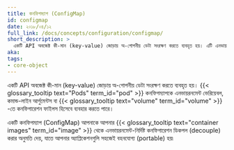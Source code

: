 ```yaml
---
title: কনফিগম্যাপ (ConfigMap)
id: configmap
date: ২০১৮/০৪/১২
full_link: /docs/concepts/configuration/configmap/
short_description: >
  একটি API অবজেক্ট কী-মান (key-value) জোড়ায় অ-গোপনীয় ডেটা সংরক্ষণ করতে ব্যবহৃত হয়। এটি এনভায়রনমেন্ট ভেরিয়েবলস , কমান্ড-লাইন আর্গুমেন্টস  বা একটি ভলিউমে কনফিগারেশন ফাইলস হিসাবে ব্যবহার করা যেতে পারে।
aka: 
tags:
- core-object
---
```

একটি API অবজেক্ট কী-মান (key-value) জোড়ায় অ-গোপনীয় ডেটা সংরক্ষণ করতে ব্যবহৃত হয়। {{< glossary_tooltip text="Pods" term_id="pod" >}} কনফিগম্যাপকে এনভায়রনমেন্ট ভেরিয়েবল, কমান্ড-লাইন আর্গুমেন্টস বা {{< glossary_tooltip text="volume" term_id="volume" >}} -তে কনফিগারেশন ফাইলস হিসেবে ব্যবহার করতে পারে।

<!--more--> 

একটি কনফিগম্যাপ (ConfigMap) আপনাকে আপনার {{< glossary_tooltip text="container images" term_id="image" >}} থেকে এনভায়রনমেন্ট-নির্দিষ্ট কনফিগারেশন ডিকপল (decouple) করার অনুমতি দেয়, যাতে আপনার অ্যাপ্লিকেশনগুলি সহজেই বহনযোগ্য (portable) হয়৷
